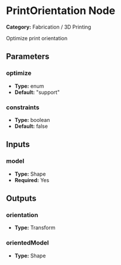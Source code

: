 
# PrintOrientation Node

**Category:** Fabrication / 3D Printing

Optimize print orientation

## Parameters


### optimize
- **Type:** enum
- **Default:** "support"





### constraints
- **Type:** boolean
- **Default:** false





## Inputs


### model
- **Type:** Shape
- **Required:** Yes



## Outputs


### orientation
- **Type:** Transform



### orientedModel
- **Type:** Shape




